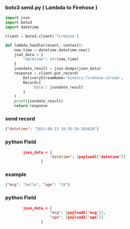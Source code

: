 ### boto3 send.py ( Lambda to Firehose )
```python
import json
import boto3
import datetime

client = boto3.client('firehose')

def lambda_handler(event, context):
    now_time = datetime.datetime.now()
    json_data = {
        "datetime": str(now_time)
    }
    jsondate_result = json.dumps(json_data)
    response = client.put_record(
        DeliveryStreamName='kinesis-firehose-stream',
        Record={
            'Data': jsondate_result
        }
    )
    print(jsondate_result)
    return response
```

### send record
```json
{"datetime": "2023-09-23 10:35:39.103628"}
```
### python Field
```json
        json_data = {
                    "datetime": [payload1['datetime']]
                }
```

### example
```json
{"msg": "hello", "age": "19"}
```

### python Field
```json
        json_data = {
                    "msg": [payload1['msg']],
                    "age": [payload1['age']]
                }
```